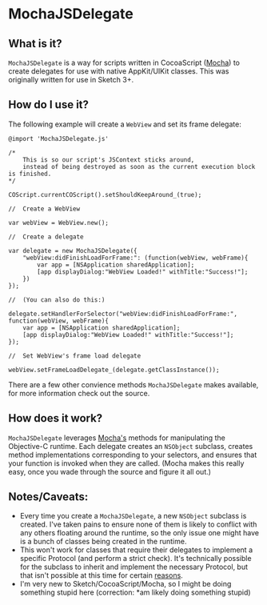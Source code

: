 MochaJSDelegate
===============

What is it?
-----------

`MochaJSDelegate` is a way for scripts written in CocoaScript ([Mocha](https://github.com/logancollins/Mocha)) to create delegates for use with native AppKit/UIKit classes. This was originally written for use in Sketch 3+.

How do I use it?
----------------

The following example will create a `WebView` and set its frame delegate:

    @import 'MochaJSDelegate.js'

    /*
        This is so our script's JSContext sticks around,
        instead of being destroyed as soon as the current execution block is finished.
    */

    COScript.currentCOScript().setShouldKeepAround_(true);

    //	Create a WebView

    var webView = WebView.new();

    //	Create a delegate

    var delegate = new MochaJSDelegate({
        "webView:didFinishLoadForFrame:": (function(webView, webFrame){
            var app = [NSApplication sharedApplication];
            [app displayDialog:"WebView Loaded!" withTitle:"Success!"];
        })
    });

    //	(You can also do this:)

    delegate.setHandlerForSelector("webView:didFinishLoadForFrame:", function(webView, webFrame){
        var app = [NSApplication sharedApplication];
        [app displayDialog:"WebView Loaded!" withTitle:"Success!"];
    });

    //	Set WebView's frame load delegate

    webView.setFrameLoadDelegate_(delegate.getClassInstance());

There are a few other convience methods `MochaJSDelegate` makes available, for more information check out the source.

How does it work?
----------------

`MochaJSDelegate` leverages [Mocha's](https://github.com/logancollins/Mocha) methods for manipulating the Objective-C runtime. Each delegate creates an `NSObject` subclass, creates method implementations corresponding to your selectors, and ensures that your function is invoked when they are called. (Mocha makes this really easy, once you wade through the source and figure it all out.)

Notes/Caveats:
----------

 - Every time you create a `MochaJSDelegate`,  a new `NSObject` subclass is created. I've taken pains to ensure none of them is likely to conflict with any others floating around the runtime, so the only issue one might have is a bunch of classes being created in the runtime.
 - This won't work for classes that require their delegates to implement a specific Protocol (and perform a strict check). It's technically possible for the subclass to inherit and implement the necessary Protocol, but that isn't possible at this time for certain [reasons](https://github.com/logancollins/Mocha/issues/25).
 - I'm very new to Sketch/CocoaScript/Mocha, so I might be doing something stupid here (correction: *am likely doing something stupid)